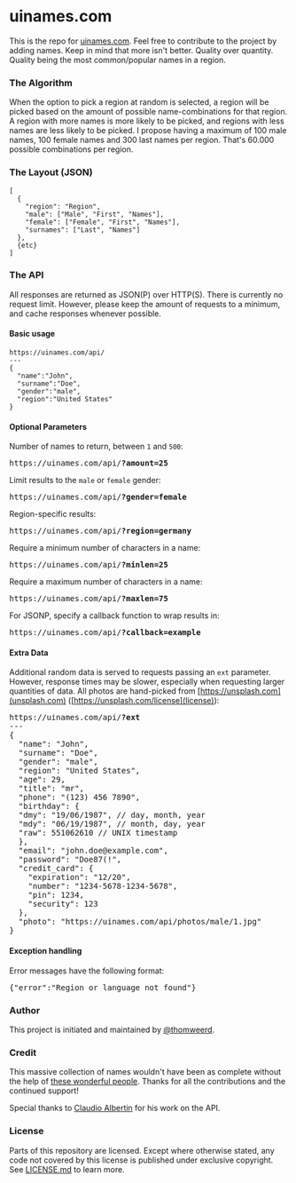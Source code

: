 uinames.com
=======

This is the repo for [uinames.com](https://uinames.com). Feel free to contribute to the project by adding names. Keep in mind that more isn't better. Quality over quantity. Quality being the most common/popular names in a region.

### The Algorithm
When the option to pick a region at random is selected, a region will be picked based on the amount of possible name-combinations for that region. A region with more names is more likely to be picked, and regions with less names are less likely to be picked. I propose having a maximum of 100 male names, 100 female names and 300 last names per region. That's 60.000 possible combinations per region.

### The Layout (JSON)
    [
      {
        "region": "Region",
        "male": ["Male", "First", "Names"],
        "female": ["Female", "First", "Names"],
        "surnames": ["Last", "Names"]
      },
      {etc}
    ]

### The API
All responses are returned as JSON(P) over HTTP(S). There is currently no request limit. However, please keep the amount of requests to a minimum, and cache responses whenever possible.

#### Basic usage
    https://uinames.com/api/
    ---
    {
      "name":"John",
      "surname":"Doe",
      "gender":"male",
      "region":"United States"
    }
#### Optional Parameters
Number of names to return, between `1` and `500`:
<pre>https://uinames.com/api/<strong>?amount=25</strong></pre>

Limit results to the `male` or `female` gender:
<pre>https://uinames.com/api/<strong>?gender=female</strong></pre>

Region-specific results:
<pre>https://uinames.com/api/<strong>?region=germany</strong></pre>

Require a minimum number of characters in a name:
<pre>https://uinames.com/api/<strong>?minlen=25</strong></pre>

Require a maximum number of characters in a name:
<pre>https://uinames.com/api/<strong>?maxlen=75</strong></pre>

For JSONP, specify a callback function to wrap results in:
<pre>https://uinames.com/api/<strong>?callback=example</strong></pre>

#### Extra Data
Additional random data is served to requests passing an `ext` parameter. However, response times may be slower, especially when requesting larger quantities of data.
All photos are hand-picked from [https://unsplash.com](unsplash.com) ([https://unsplash.com/license](license)):
<pre>
https://uinames.com/api/<strong>?ext</strong>
---
{
  "name": "John",
  "surname": "Doe",
  "gender": "male",
  "region": "United States",
  "age": 29,
  "title": "mr",
  "phone": "(123) 456 7890",
  "birthday": {
  "dmy": "19/06/1987", // day, month, year
  "mdy": "06/19/1987", // month, day, year
  "raw": 551062610 // UNIX timestamp
  },
  "email": "john.doe@example.com",
  "password": "Doe87(!",
  "credit_card": {
    "expiration": "12/20",
    "number": "1234-5678-1234-5678",
    "pin": 1234,
    "security": 123
  },
  "photo": "https://uinames.com/api/photos/male/1.jpg"
}
</pre>
#### Exception handling
Error messages have the following format:
<pre>{"error":"Region or language not found"}</pre>

### Author
This project is initiated and maintained by [@thomweerd](https://twitter.com/thomweerd).

### Credit
This massive collection of names wouldn't have been as complete without the help of [these wonderful people](https://github.com/thm/uinames/network/members). Thanks for all the contributions and the continued support!

Special thanks to [Claudio Albertin](https://github.com/ClaudioAlbertin) for his work on the API.

### License
Parts of this repository are licensed. Except where otherwise stated, any code not covered by this license is published under exclusive copyright. See [LICENSE.md](LICENSE.md) to learn more.
